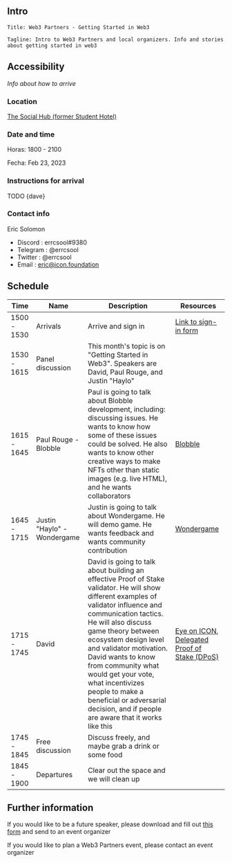 ## Intro

```
Title: Web3 Partners - Getting Started in Web3

Tagline: Intro to Web3 Partners and local organizers. Info and stories about getting started in web3 
```

## Accessibility

*Info about how to arrive*

### Location

[The Social Hub (former Student Hotel)](https://tourmkr.com/F1MaEBZ1nE/31034702p&315.41h&82.39t)

### Date and time

Horas: 1800 - 2100

Fecha: Feb 23, 2023

### Instructions for arrival

TODO {dave}

### Contact info

Eric Solomon
- Discord : errcsool#9380
- Telegram : @errcsool
- Twitter : @errcsool
- Email : eric@icon.foundation

## Schedule

| Time         | Name      | Description      | Resources          |
|--------------|-----------|------------------|--------------------|
| 1500 - 1530  | Arrivals  | Arrive and sign in | [Link to sign-in form]() |
| 1530 - 1615| Panel discussion | This month's topic is on "Getting Started in Web3". Speakers are David, Paul Rouge, and Justin "Haylo" | |
| 1615 - 1645 | Paul Rouge - Blobble | Paul is going to talk about Blobble development, including: discussing issues. He wants to know how some of these issues could be solved. He also wants to know other creative ways to make NFTs other than static images (e.g. live HTML), and he wants collaborators | [Blobble]()|
| 1645 - 1715 | Justin "Haylo" - Wondergame | Justin is going to talk about Wondergame. He will demo game. He wants feedback and wants community contribution | [Wondergame](https://wonder.game) |
| 1715 - 1745 | David | David is going to talk about building an effective Proof of Stake validator. He will show different examples of validator influence and communication tactics. He will also discuss game theory between ecosystem design level and validator motivation. David wants to know from community what would get your vote, what incentivizes people to make a beneficial or adversarial decision, and if people are aware that it works like this | [Eye on ICON](https://twitter.com/EyeonIcon1), [Delegated Proof of Stake (DPoS)](https://www.geeksforgeeks.org/delegated-proof-of-stake/) |
| 1745 - 1845 | Free discussion | Discuss freely, and maybe grab a drink or some food | |
| 1845 - 1900 | Departures | Clear out the space and we will clean up| |

## Further information

If you would like to be a future speaker, please download and fill out [this form](https://github.com/ingenierias-lentas/plantilla-de-eventos/blob/main/templates/speaker-onboard-template.md) and send to an event organizer

If you would like to plan a Web3 Partners event, please contact an event organizer